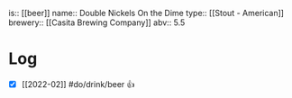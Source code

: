 is:: [[beer]]
name:: Double Nickels On the Dime
type:: [[Stout - American]]
brewery:: [[Casita Brewing Company]]
abv:: 5.5

# Log
- [x] [[2022-02]] #do/drink/beer 👍
